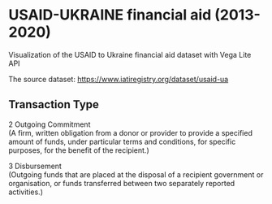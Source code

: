 # USAID-UKRAINE financial aid (2013-2020)

Visualization of the USAID to Ukraine financial aid dataset with Vega Lite API

The source dataset: https://www.iatiregistry.org/dataset/usaid-ua

## Transaction Type

2 	Outgoing Commitment 	
(A firm, written obligation from a donor or provider to provide a specified amount of funds, under particular terms and conditions, for specific purposes, for the benefit of the recipient.)

3 	Disbursement 	
(Outgoing funds that are placed at the disposal of a recipient government or organisation, or funds transferred between two separately reported activities.)
